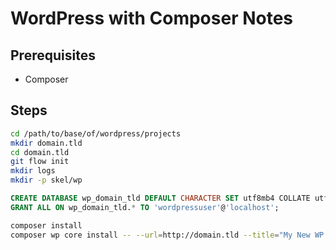 # WordPress with Composer Notes


## Prerequisites

- Composer


## Steps

```sh
cd /path/to/base/of/wordpress/projects
mkdir domain.tld
cd domain.tld
git flow init
mkdir logs
mkdir -p skel/wp
```

```sql
CREATE DATABASE wp_domain_tld DEFAULT CHARACTER SET utf8mb4 COLLATE utf8mb4_unicode_ci;
GRANT ALL ON wp_domain_tld.* TO 'wordpressuser'@'localhost';
```

```sh
composer install
composer wp core install -- --url=http://domain.tld --title="My New WP Site" --admin_user="wp.admin" --admin_email="admin@example.com"
```
